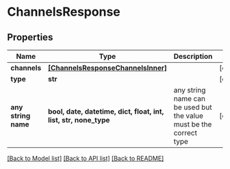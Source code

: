 # ChannelsResponse


## Properties
Name | Type | Description | Notes
------------ | ------------- | ------------- | -------------
**channels** | [**[ChannelsResponseChannelsInner]**](ChannelsResponseChannelsInner.md) |  | [optional] 
**type** | **str** |  | [optional] 
**any string name** | **bool, date, datetime, dict, float, int, list, str, none_type** | any string name can be used but the value must be the correct type | [optional]

[[Back to Model list]](../README.md#documentation-for-models) [[Back to API list]](../README.md#documentation-for-api-endpoints) [[Back to README]](../README.md)


